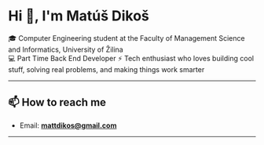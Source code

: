 # Hi 👋, I'm Matúš Dikoš

🎓 Computer Engineering student at the Faculty of Management Science and Informatics, University of Žilina  
💻 Part Time Back End Developer ⚡ Tech enthusiast who loves building cool stuff, solving real problems, and making things work smarter  

---

## 📫 How to reach me
- Email: **mattdikos@gmail.com**

---


